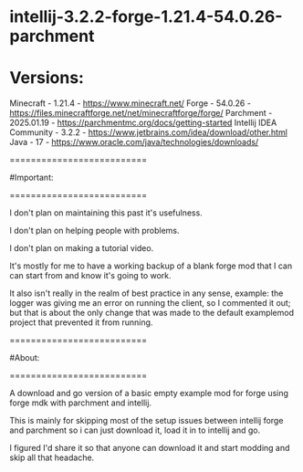 # intellij-3.2.2-forge-1.21.4-54.0.26-parchment

# Versions:


Minecraft - 1.21.4 - https://www.minecraft.net/
Forge - 54.0.26 - https://files.minecraftforge.net/net/minecraftforge/forge/
Parchment - 2025.01.19 - https://parchmentmc.org/docs/getting-started
Intellij IDEA Community - 3.2.2 - https://www.jetbrains.com/idea/download/other.html
Java - 17 - https://www.oracle.com/java/technologies/downloads/



==========================

#Important:

==========================


I don't plan on maintaining this past it's usefulness.

I don't plan on helping people with problems.

I don't plan on making a tutorial video.

It's mostly for me to have a working backup of a blank forge mod that I can can start from and know it's going to work.

It also isn't really in the realm of best practice in any sense, example: the logger was giving me an error on running the client, so I commented it out; but that is about the only change that was made to the default examplemod project that prevented it from running.

==========================

#About:

==========================


A download and go version of a basic empty example mod for forge using forge mdk with parchment and intellij.

This is mainly for skipping most of the setup issues between intellij forge and parchment so i can just download it, load it in to intellij and go.

I figured I'd share it so that anyone can download it and start modding and skip all that headache.
